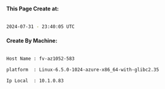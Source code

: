 
   
#### This Page Create at:

```bash

2024-07-31 - 23:40:05 UTC

```

#### Create By Machine:

```bash

Host Name : fv-az1052-583

platform  : Linux-6.5.0-1024-azure-x86_64-with-glibc2.35

Ip Local  : 10.1.0.83

```

